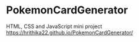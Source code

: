 # PokemonCardGenerator
HTML, CSS and JavaScript mini project
 https://hrithika22.github.io/PokemonCardGenerator/
